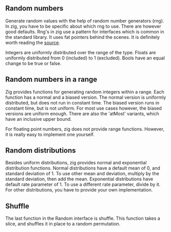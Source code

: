 ## Random numbers

Generate random values with the help of random number generators (rng). In zig, you have to be
specific about which rng to use. There are however good defaults. Rng's in zig use a pattern
for interfaces which is common in the standard library. It uses fat pointers behind the scenes. It
is definitely worth reading the
[source](https://github.com/ziglang/zig/blob/master/lib/std/rand.zig).

Integers are uniformly distributed over the range of the type. Floats are uniformly distributed from
0 (included) to 1 (excluded). Bools have an equal change to be true or false.

<!-- MARKDOWN-AUTO-DOCS:START (CODE:src=./basics.zig) -->
<!-- MARKDOWN-AUTO-DOCS:END -->

## Random numbers in a range

Zig provides functions for generating random integers within a range. Each function has a normal
and a biased version. The normal version is uniformly distributed, but does not run in constant
time. The biased version runs in constant time, but is not uniform. For most use cases however,
the biased versions are uniform enough. There are also the 'atMost' variants, which have an
inclusive upper bound.

For floating point numbers, zig does not provide range functions. However, it is really easy to
implement one yourself.

<!-- MARKDOWN-AUTO-DOCS:START (CODE:src=./range.zig) -->
<!-- MARKDOWN-AUTO-DOCS:END -->

## Random distributions

Besides uniform distributions, zig provides normal and exponential distribution functions.
Normal distributions have a default mean of 0, and standard deviation of 1. To use other mean
and deviation, multiply by the standard deviation, then add the mean.
Exponential distributions have default rate parameter of 1. To use a different rate parameter,
divide by it. For other distributions, you have to provide your own implementation.

<!-- MARKDOWN-AUTO-DOCS:START (CODE:src=./distributions.zig) -->
<!-- MARKDOWN-AUTO-DOCS:END -->

## Shuffle

The last function in the Random interface is shuffle. This function takes a slice, and shuffles
it in place to a random permutation.

<!-- MARKDOWN-AUTO-DOCS:START (CODE:src=./shuffle.zig) -->
<!-- MARKDOWN-AUTO-DOCS:END -->

